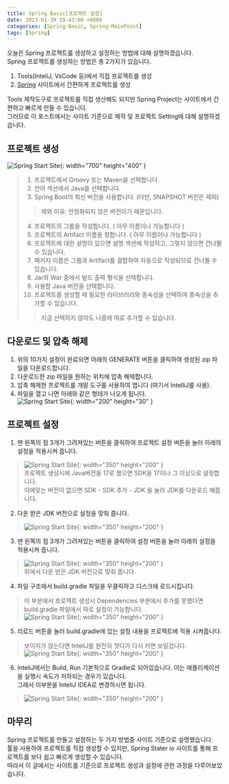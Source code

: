 ```yaml
---
title: Spring Basic[프로젝트 설정]
date: 2023-01-30 19:43:00 +0800
categories: [Spring-Basic, Spring-MainPoint]
tags: [Spring]
---
```


오늘은 Spring 프로젝트를 생성하고 설정하는 방법에 대해 설명하겠습니다. <br/>
Spring 프로젝트를 생성하는 방법은 총 2가지가 있습니다.<br/>
1. Tools(InteliJ, VsCode 등)에서 직접 프로젝트를 생성<br/>
2. [Spring](https://start.spring.io/) 사이트에서 간편하게 프로젝트를 생성<br/>

Tools 제작도구로 프로젝트를 직접 생산해도 되지만 Spring Project는 사이트에서 간편하고 빠르게 만들 수 있습니다.<br/> 
그러므로 이 포스트에서는 사이트 기준으로 제작 및 프로젝트 Setting에 대해 설명하겠습니다. <br/>

## 프로젝트 생성
![Spring Start Site](/assets/img/spring/springstarteio.png){: width="700" height="400" }<br>
> 1. 프로젝트에서 Groovy 또는 Maven을 선택합니다.
> 2. 언어 섹션에서 Java를 선택합니다.
> 3. Spring Boot의 최신 버전을 사용합니다. (다만, SNAPSHOT 버전은 제외)
>> 제외 이유: 안정화되지 않은 버전이기 때문입니다.
> 4. 프로젝트의 그룹을 작성합니다. ( 아무 이름이나 가능합니다 )
> 5. 프로젝트의 Artifact 이름을 정합니다. ( 아무 이름이나 가능합니다 )
> 6. 프로젝트에 대한 설명이 있으면 설명 섹션에 작성하고, 그렇지 않으면 건너뛸 수 있습니다.
> 7. 패키지 이름은 그룹과 Artifact를 결합하여 자동으로 작성되므로 건너뛸 수 있습니다.
> 8. Jar와 War 중에서 빌드 출력 형식을 선택합니다.
> 9. 사용할 Java 버전을 선택합니다.
> 10. 프로젝트를 생성할 때 필요한 라이브러리와 종속성을 선택하여 종속성을 추가할 수 있습니다.<br/>
>> 지금 선택하지 않아도 나중에 따로 추가할 수 있습니다.

## 다운로드 및 압축 해제
1. 위의 10가지 설정이 완료되면 아래의 GENERATE 버튼을 클릭하여 생성된 zip 파일을 다운로드합니다.<br/>
2. 다운로드한 zip 파일을 원하는 위치에 압축 해제합니다.<br/>
3. 압축 해제한 프로젝트를 개발 도구를 사용하여 엽니다 (여기서 IntelliJ를 사용).<br/>
4. 파일을 열고 나면 아래와 같은 형태가 나오게 됩니다.<br/>
![Spring Start Site](/assets/img/spring/springprojectsetting.png){: width="200" height="30" }<br/>


## 프로젝트 설정
1. 맨 왼쪽의 점 3개가 그려져있는 버튼을 클릭하여 프로젝트 설정 버튼을 눌러 아래의 설정을 적용시켜 줍니다.
> ![Spring Start Site](/assets/img/spring/projectsetting.png){: width="350" height="200" }<br/>
> 프로젝트 생성시에 Java버전을 17로 했으면 SDK을 17이나 그 이상으로 설정합니다.<br/>
> 이에맞는 버전이 없으면 SDK - SDK 추가 - JDK 을 눌러 JDK를 다운로드 해줍니다.<br/>

2. 다운 받은 JDK 버전으로 설정을 맞춰 줍니다.<br/>
> ![Spring Start Site](/assets/img/spring/sdksetting.png){: width="350" height="200" }<br/>

3. 맨 왼쪽의 점 3개가 그려져있는 버튼을 클릭하여 설정 버튼을 눌러 아래의 설정을 적용시켜 줍니다.<br/>
> ![Spring Start Site](/assets/img/spring/buildsetting.png){: width="350" height="200" }<br/>
> 위에서 다운 받은 JDK 버전으로 맞춰 줍니다.<br/>

4. 파일 구조에서 build.gradle 파일을 우클릭하고 디스크에 로드시킵니다.<br/>
> 이 부분에서 프로젝트 생성시 Dependencies 부분에서 추가를 못했다면 build.gradle 파일에서 따로 설정이 가능합니다.<br/>
> ![Spring Start Site](/assets/img/spring/dependencie.png){: width="350" height="200" }<br/>

5. 리로드 버튼을 눌러 build.gradle에 있는 설정 내용을 프로젝트에 적용 시켜줍니다.<br/>
> 보이지가 않는다면 InteliJ를 완전히 껏다가 다시 키면 보일겁니다.
> ![Spring Start Site](/assets/img/spring/reload.png){: width="350" height="200" }<br/>

6. InteliJ에서는 Build, Run 기본적으로 Gradle로 되어있습니다. 이는 애플리케이션을 실행시 속도가 저하되는 경우가 있습니다.<br/>
그래서 이부분을 InteliJ IDEA로 변경하시면 됩니다.<br/>
> ![Spring Start Site](/assets/img/spring/spring-build-gradle-setting.png){: width="350" height="200" }<br/>

## 마무리
Spring 프로젝트를 만들고 설정하는 두 가지 방법중 사이트 기준으로 설명했습니다.<br/> 
툴을 사용하여 프로젝트를 직접 생성할 수 있지만, Spring Stater io 사이트를 통해 프로젝트를 보다 쉽고 빠르게 생성할 수 있습니다.<br/>
따라서 이 글에서는 사이트를 기준으로 프로젝트 생성과 설정에 관한 과정을 다루어보았습니다.

